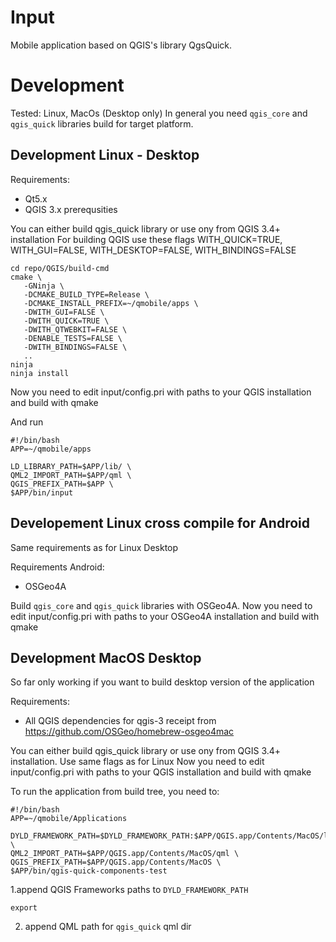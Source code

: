 # Input

Mobile application based on QGIS's library QgsQuick.

# Development

Tested: Linux, MacOs (Desktop only)
In general you need `qgis_core` and `qgis_quick` libraries build for target platform.


## Development Linux - Desktop

Requirements:

- Qt5.x
- QGIS 3.x prerequsities

You can either build qgis_quick library or use ony from QGIS 3.4+ installation
For building QGIS use these flags WITH_QUICK=TRUE, WITH_GUI=FALSE, WITH_DESKTOP=FALSE, WITH_BINDINGS=FALSE

```
cd repo/QGIS/build-cmd
cmake \
   -GNinja \
   -DCMAKE_BUILD_TYPE=Release \
   -DCMAKE_INSTALL_PREFIX=~/qmobile/apps \
   -DWITH_GUI=FALSE \
   -DWITH_QUICK=TRUE \
   -DWITH_QTWEBKIT=FALSE \
   -DENABLE_TESTS=FALSE \
   -DWITH_BINDINGS=FALSE \
   ..
ninja
ninja install
```

Now you need to edit input/config.pri with paths to your QGIS installation and build with qmake

And run

```
#!/bin/bash
APP=~/qmobile/apps

LD_LIBRARY_PATH=$APP/lib/ \
QML2_IMPORT_PATH=$APP/qml \
QGIS_PREFIX_PATH=$APP \
$APP/bin/input
```

## Developement Linux cross compile for Android

Same requirements as for Linux Desktop

Requirements Android:
- OSGeo4A

Build `qgis_core` and `qgis_quick` libraries with OSGeo4A.
Now you need to edit input/config.pri with paths to your OSGeo4A installation and build with qmake

## Development MacOS Desktop

So far only working if you want to build desktop version of the application

Requirements:
 - All QGIS dependencies for qgis-3 receipt from https://github.com/OSGeo/homebrew-osgeo4mac

You can either build qgis_quick library or use ony from QGIS 3.4+ installation. Use same flags as for Linux
Now you need to edit input/config.pri with paths to your QGIS installation and build with qmake

To run the application from build tree, you need to:

```
#!/bin/bash
APP=~/qmobile/Applications

DYLD_FRAMEWORK_PATH=$DYLD_FRAMEWORK_PATH:$APP/QGIS.app/Contents/MacOS/lib:$APP/QGIS.app/Contents/Frameworks \
QML2_IMPORT_PATH=$APP/QGIS.app/Contents/MacOS/qml \
QGIS_PREFIX_PATH=$APP/QGIS.app/Contents/MacOS \
$APP/bin/qgis-quick-components-test
```

1.append QGIS Frameworks paths to `DYLD_FRAMEWORK_PATH`

```
export
```

2. append QML path for `qgis_quick` qml dir
